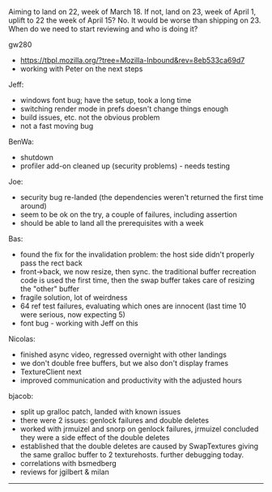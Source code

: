 Aiming to land on 22, week of March 18.  If not, land on 23, week of April 1, uplift to 22 the week of April 15?  No.  It would be worse than shipping on 23.
When do we need to start reviewing and who is doing it?


gw280
* https://tbpl.mozilla.org/?tree=Mozilla-Inbound&rev=8eb533ca69d7
* working with Peter on the next steps

Jeff:
* windows font bug; have the setup, took a long time
* switching render mode in prefs doesn't change things enough
* build issues, etc.  not the obvious problem
* not a fast moving bug

BenWa:
* shutdown
* profiler add-on cleaned up (security problems) - needs testing

Joe:
* security bug re-landed (the dependencies weren't returned the first time around)
* seem to be ok on the try, a couple of failures, including assertion
* should be able to land all the prerequisites with a week

Bas:
* found the fix for the invalidation problem: the host side didn't properly pass the rect back
* front->back, we now resize, then sync. the traditional buffer recreation code is used the first time, then the swap buffer takes care of resizing the "other" buffer
* fragile solution, lot of weirdness
* 64 ref test failures, evaluating which ones are innocent (last time 10 were serious, now expecting 5)
* font bug - working with Jeff on this

Nicolas:
* finished async video, regressed overnight with other landings
* we don't double free buffers, but we also don't display frames
* TextureClient next
* improved communication and productivity with the adjusted hours

bjacob:
* split up gralloc patch, landed with known issues
* there were 2 issues: genlock failures and double deletes
* worked with jrmuizel and snorp on genlock failures, jrmuizel concluded they were a side effect of the double deletes
* established that the double deletes are caused by SwapTextures giving the same gralloc buffer to 2 texturehosts. further debugging today.
* correlations with bsmedberg
* reviews for jgilbert & milan

________________


